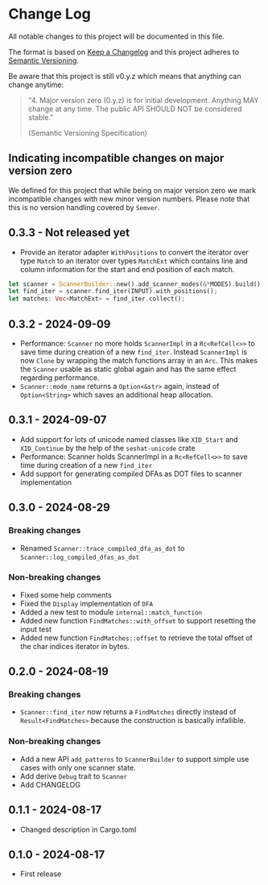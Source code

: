 # Change Log

All notable changes to this project will be documented in this file.

The format is based on [Keep a Changelog](http://keepachangelog.com/)
and this project adheres to [Semantic Versioning](http://semver.org/).

Be aware that this project is still v0.y.z which means that anything can change anytime:

> "4. Major version zero (0.y.z) is for initial development. Anything MAY change at any time. The
> public API SHOULD NOT be considered stable."
>
> (Semantic Versioning Specification)

## Indicating incompatible changes on major version zero

We defined for this project that while being on major version zero we mark incompatible changes with
new minor version numbers. Please note that this is no version handling covered by `Semver`.

## 0.3.3 - Not released yet

- Provide an iterator adapter `WithPositions` to convert the iterator over type `Match` to an
iterator over types `MatchExt` which contains line and column information for the start and end
position of each match.
```rust
let scanner = ScannerBuilder::new().add_scanner_modes(&*MODES).build().unwrap();
let find_iter = scanner.find_iter(INPUT).with_positions();
let matches: Vec<MatchExt> = find_iter.collect();
```

## 0.3.2 - 2024-09-09

- Performance: `Scanner` no more holds `ScannerImpl` in a `Rc<RefCell<>>` to save time during
creation of a new `find_iter`. Instead `ScannerImpl` is now `Clone` by wrapping the match functions
array in an `Arc`. This makes the `Scanner` usable as static global again and has the same effect
regarding performance.
- `Scanner::mode_name` returns a `Option<&str>` again, instead of `Option<String>` which saves an
additional heap allocation.


## 0.3.1 - 2024-09-07

- Add support for lots of unicode named classes like `XID_Start` and `XID_Continue` by the help of
the `seshat-unicode` crate
- Performance: Scanner holds ScannerImpl in a `Rc<RefCell<>>` to save time during creation of a new
`find_iter`
- Add support for generating compiled DFAs as DOT files to scanner implementation

## 0.3.0 - 2024-08-29

### Breaking changes
- Renamed `Scanner::trace_compiled_dfa_as_dot` to `Scanner::log_compiled_dfas_as_dot`
### Non-breaking changes
- Fixed some help comments
- Fixed the `Display` implementation of `DFA`
- Added a new test to module `internal::match_function`
- Added new function `FindMatches::with_offset` to support resetting the input test
- Added new function `FindMatches::offset` to retrieve the total offset of the char indices 
iterator in bytes.

## 0.2.0 - 2024-08-19

### Breaking changes
- `Scanner::find_iter` now returns a `FindMatches` directly instead of `Result<FindMatches>` because
the construction is basically infallible.
### Non-breaking changes
- Add a new API `add_patterns` to `ScannerBuilder` to support simple use cases with only one scanner
state.
- Add derive `Debug` trait to `Scanner`
- Add CHANGELOG

## 0.1.1 - 2024-08-17

- Changed description in Cargo.toml

## 0.1.0 - 2024-08-17

- First release